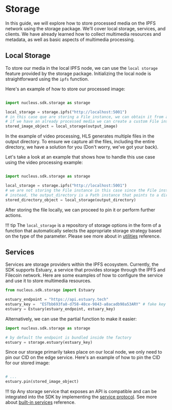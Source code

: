 # Storage

In this guide, we will explore how to store processed media on the IPFS network using the storage package. We'll cover local storage, services, and clients. We have already learned how to collect multimedia resources and metadata, as well as basic aspects of multimedia processing.

## Local Storage

To store our media in the local IPFS node, we can use the `local storage` feature provided by the storage package. Initializing the local node is straightforward using the `ipfs` function.

Here's an example of how to store our processed image:

```python

import nucleus.sdk.storage as storage

local_storage = storage.ipfs("http://localhost:5001")
# in this case que are storing a File instance, we can obtain it from a processing output.
# if we have an already processed media we can create a custom File instance
stored_image_object = local_storage(output_image) 

```

In the example of video processing, HLS generates multiple files in the output directory. To ensure we capture all the files, including the entire directory, we have a solution for you (Don't worry, we've got your back).

Let's take a look at an example that shows how to handle this use case using the video processing example:

```python

import nucleus.sdk.storage as storage

local_storage = storage.ipfs("http://localhost:5001")
# we are not storing the File instance in this case since the File instance refers to the "index.m3u8" file only.
# instead, the output_directory is a Path instance that points to a directory containing the HLS files.
stored_directory_object = local_storage(output_directory) 

```

After storing the file locally, we can proceed to pin it or perform further actions.

!!! tip
    The `local_storage` is a repository of storage options in the form of a function that automatically selects the appropriate storage strategy based on the type of the parameter. Please see more about in [utilities](../reference/storage/utilities.md) reference.

## Services

Services are storage providers within the IPFS ecosystem. Currently, the SDK supports Estuary, a service that provides storage through the IPFS and Filecoin network. Here are some examples of how to configure the service and use it to store multimedia resources.

```python
from nucleus.sdk.storage import Estuary

estuary_endpoint = "https://api.estuary.tech"
estuary_key =  "ESTbb693fa8-d758-48ce-9843-a8acadb98a53ARY" # fake key
estuary = Estuary(estuary_endpoint, estuary_key)

```

Alternatively, we can use the partial function to make it easier:

```python
import nucleus.sdk.storage as storage

# by default the endpoint is bundled inside the factory
estuary = storage.estuary(estuary_key)

```

Since our storage primarily takes place on our local node, we only need to pin our CID on the edge service.
Here's an example of how to pin the CID for our stored image:

```python

# ...
estuary.pin(stored_image_object)

```

!!! tip
    Any storage service that exposes an API is compatible and can be integrated into the SDK by implementing the [service protocol](../reference/storage/types.md). See more about [built-in services](../reference/storage/services.md) reference.
